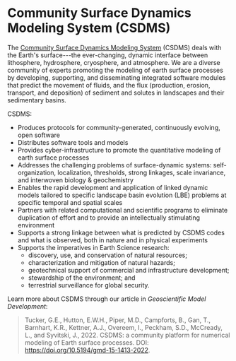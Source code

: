 # Community Surface Dynamics Modeling System (CSDMS)

The [Community Surface Dynamics Modeling System](https://csdms.colorado.edu) (CSDMS) deals with the Earth's surface---the ever-changing, dynamic interface between lithosphere, hydrosphere, cryosphere, and atmosphere. We are a diverse community of experts promoting the modeling of earth surface processes by developing, supporting, and disseminating integrated software modules that predict the movement of fluids, and the flux (production, erosion, transport, and deposition) of sediment and solutes in landscapes and their sedimentary basins.

CSDMS:

* Produces protocols for community-generated, continuously evolving, open software
* Distributes software tools and models
* Provides cyber-infrastructure to promote the quantitative modeling of earth surface processes
* Addresses the challenging problems of surface-dynamic systems: self-organization, localization, thresholds, strong linkages, scale invariance, and interwoven biology & geochemistry
* Enables the rapid development and application of linked dynamic models tailored to specific landscape basin evolution (LBE) problems at specific temporal and spatial scales
* Partners with related computational and scientific programs to eliminate duplication of effort and to provide an intellectually stimulating environment
* Supports a strong linkage between what is predicted by CSDMS codes and what is observed, both in nature and in physical experiments
* Supports the imperatives in Earth Science research:
    * discovery, use, and conservation of natural resources;
    * characterization and mitigation of natural hazards;
    * geotechnical support of commercial and infrastructure development;
    * stewardship of the environment; and
    * terrestrial surveillance for global security.

Learn more about CSDMS through our article in *Geoscientific Model Development*:

> Tucker, G.E., Hutton, E.W.H., Piper, M.D., Campforts, B., Gan, T., Barnhart, K.R., Kettner, A.J., Overeem, I., Peckham, S.D., McCready, L., and Syvitski, J., 2022. CSDMS: a community platform for numerical modeling of Earth surface processes. DOI: https://doi.org/10.5194/gmd-15-1413-2022.
